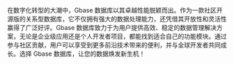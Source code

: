 在数字化转型的大潮中，Gbase 数据库以其卓越性能脱颖而出。作为一款社区开源版的关系型数据库，它不仅拥有强大的数据处理能力，还凭借其开放性和灵活性赢得了广泛好评。Gbase 数据库致力于为用户提供高效、稳定的数据管理解决方案，无论是企业级应用还是个人开发者项目，都能找到适合自己的功能模块。通过参与社区贡献，用户可以享受到更多前沿技术带来的便利，并与全球开发者共同成长。选择 Gbase 数据库，让您的数据焕发新生机！